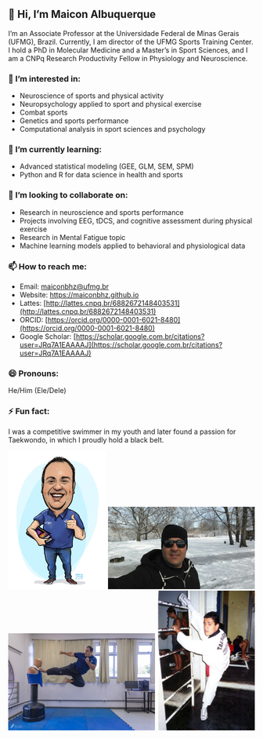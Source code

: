 ## 👋 Hi, I’m Maicon Albuquerque

I’m an Associate Professor at the Universidade Federal de Minas Gerais (UFMG), Brazil. Currently, I am director of the UFMG Sports Training Center. I hold a PhD in Molecular Medicine and a Master’s in Sport Sciences, and I am a CNPq Research Productivity Fellow in Physiology and Neuroscience.

### 👀 I’m interested in:
- Neuroscience of sports and physical activity  
- Neuropsychology applied to sport and physical exercise  
- Combat sports  
- Genetics and sports performance  
- Computational analysis in sport sciences and psychology

### 🌱 I’m currently learning:
- Advanced statistical modeling (GEE, GLM, SEM, SPM)  
- Python and R for data science in health and sports

### 💞️ I’m looking to collaborate on:
- Research in neuroscience and sports performance  
- Projects involving EEG, tDCS, and cognitive assessment during physical exercise
- Research in Mental Fatigue topic
- Machine learning models applied to behavioral and physiological data

### 📫 How to reach me:
- Email: maiconbhz@ufmg.br  
- Website: https://maiconbhz.github.io  
- Lattes: [http://lattes.cnpq.br/6882672148403531](http://lattes.cnpq.br/6882672148403531)  
- ORCID: [https://orcid.org/0000-0001-6021-8480](https://orcid.org/0000-0001-6021-8480)  
- Google Scholar: [https://scholar.google.com.br/citations?user=JRq7A1EAAAAJ](https://scholar.google.com.br/citations?user=JRq7A1EAAAAJ)

### 😄 Pronouns:
He/Him (Ele/Dele)

### ⚡ Fun fact:
I was a competitive swimmer in my youth and later found a passion for Taekwondo, in which I proudly hold a black belt.

<img src="Caricatura.jpg" width="200" alt="Maicon">
<img src="IMG_5429.jpeg" width="300" alt="Maicon1">
<img src="IMG-20180117-WA0013.jpeg" width="300" alt="Maicon2">
<img src="tkd2.jpeg" width="200" alt="Maicon3">

